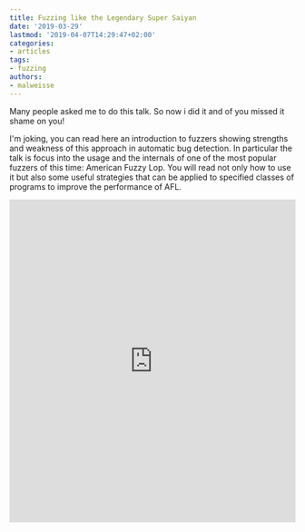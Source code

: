 ```yaml
---
title: Fuzzing like the Legendary Super Saiyan
date: '2019-03-29'
lastmod: '2019-04-07T14:29:47+02:00'
categories:
- articles
tags:
- fuzzing
authors:
- malweisse
---
```


Many people asked me to do this talk. So now i did it and of you missed it shame on you!

I'm joking, you can read here an introduction to fuzzers showing strengths and weakness of this approach in automatic bug detection.
In particular the talk is focus into the usage and the internals of one of the most popular fuzzers of this time: American Fuzzy Lop.
You will read not only how to use it but also some useful strategies that can be applied to specified classes of programs to improve the performance of AFL.

<style>
    .responsive-wrap iframe { max-width: 100%;}
</style>
<div class="responsive-wrap">
    <iframe src="https://docs.google.com/presentation/d/1CgsqmWMJhGdCHQfZVhA5hRD-240rcz_7nU5DZhXDL00/embed?start=false&loop=false&delayms=3000" frameborder="0" width="960" height="569" allowfullscreen="true" mozallowfullscreen="true" webkitallowfullscreen="true"></iframe>
</div>
